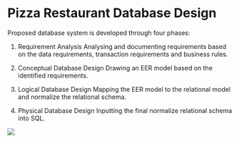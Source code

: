 # Pizza Restaurant Database Design

Proposed database system is developed through four phases:

1) Requirement Analysis
Analysing and documenting requirements based on the data requirements,      transaction requirements and business rules. 

2) Conceptual Database Design
Drawing an EER model based on the identified requirements.

2) Logical Database Design
Mapping the EER model to the relational model and normalize the relational schema. 

4) Physical Database Design
Inputting the final normalize relational schema into SQL.

<img src = 'https://qul.imgix.net/770f3b13-8e58-4d73-bf5f-2bd098a7eab0/560818_sld.jpg'>
